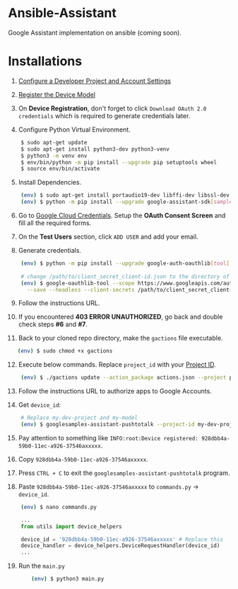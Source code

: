 # Ansible-Assistant
Google Assistant implementation on ansible (coming soon).

# Installations
1. [Configure a Developer Project and Account Settings](https://developers.google.com/assistant/sdk/guides/service/python/embed/config-dev-project-and-account)

2. [Register the Device Model](https://developers.google.com/assistant/sdk/guides/service/python/embed/register-device)

3. On **Device Registration**, don't forget to click `Download OAuth 2.0 credentials` which is required to generate credentials later.

4. Configure Python Virtual Environment.

```bash
    $ sudo apt-get update
    $ sudo apt-get install python3-dev python3-venv
    $ python3 -m venv env
    $ env/bin/python -m pip install --upgrade pip setuptools wheel
    $ source env/bin/activate
```

5. Install Dependencies.

```bash
    (env) $ sudo apt-get install portaudio19-dev libffi-dev libssl-dev
    (env) $ python -m pip install --upgrade google-assistant-sdk[samples]
```

6. Go to [Google Cloud Credentials](https://console.cloud.google.com/apis/credentials/). Setup the **OAuth Consent Screen** and fill all the required forms. 

7. On the **Test Users** section, click `ADD USER` and add your email.

8. Generate credentials.

```bash
    (env) $ python -m pip install --upgrade google-auth-oauthlib[tool]
    
    # change /path/to/client_secret_client-id.json to the directory of downloaded client secrets.
    (env) $ google-oauthlib-tool --scope https://www.googleapis.com/auth/assistant-sdk-prototype \
      --save --headless --client-secrets /path/to/client_secret_client-id.json
```

9. Follow the instructions URL. 

10. If you encountered **403 ERROR UNAUTHORIZED**, go back and double check steps **#6** and **#7**.

11. Back to your cloned repo directory, make the `gactions` file executable.
 
 ```bash
    (env) $ sudo chmod +x gactions
```

12. Execute below commands. Replace `project_id` with your [Project ID](https://support.google.com/cloud/answer/6158840).

```bash
    (env) $ ./gactions update --action_package actions.json --project project_id
```

13. Follow the instructions URL to authorize apps to Google Accounts.

14. Get `device_id`:

```bash
    # Replace my-dev-project and my-model
    (env) $ googlesamples-assistant-pushtotalk --project-id my-dev-project --device-model-id my-model
```
15. Pay attention to something like `INFO:root:Device registered: 928dbb4a-59b0-11ec-a926-37546axxxxx`.

16. Copy `928dbb4a-59b0-11ec-a926-37546axxxxx`.

17. Press `CTRL + C` to exit the `googlesamples-assistant-pushtotalk` program.

18. Paste `928dbb4a-59b0-11ec-a926-37546axxxxx` to `commands.py` -> `device_id`.

```bash
    (env) $ nano commands.py
```
```python
    ...
    from utils import device_helpers

    device_id = '928dbb4a-59b0-11ec-a926-37546axxxxx' # Replace this
    device_handler = device_helpers.DeviceRequestHandler(device_id)
    ...
```

19. Run the `main.py`

    ```bash
        (env) $ python3 main.py
    ```
    
   
